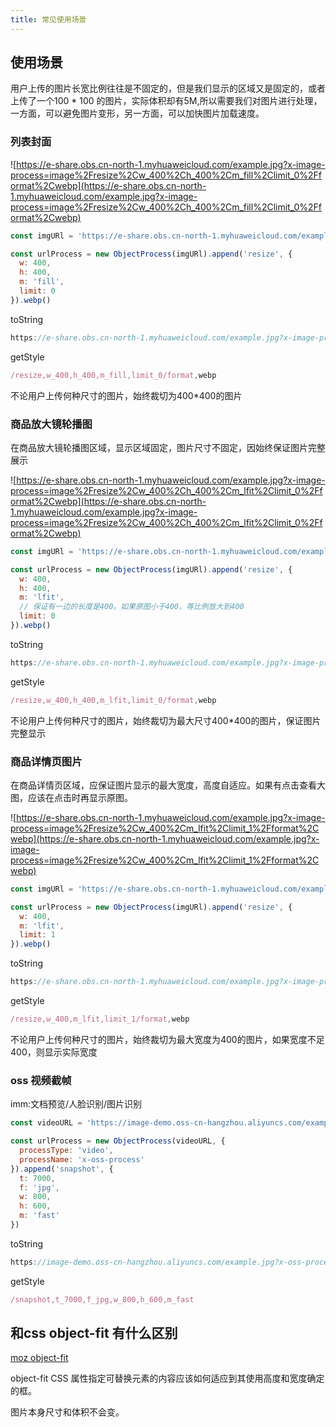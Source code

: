 ```yaml
---
title: 常见使用场景
---
```



## 使用场景

用户上传的图片长宽比例往往是不固定的，但是我们显示的区域又是固定的，或者上传了一个100 * 100 的图片，实际体积却有5M,所以需要我们对图片进行处理，一方面，可以避免图片变形，另一方面，可以加快图片加载速度。

### 列表封面

![https://e-share.obs.cn-north-1.myhuaweicloud.com/example.jpg?x-image-process=image%2Fresize%2Cw_400%2Ch_400%2Cm_fill%2Climit_0%2Fformat%2Cwebp](https://e-share.obs.cn-north-1.myhuaweicloud.com/example.jpg?x-image-process=image%2Fresize%2Cw_400%2Ch_400%2Cm_fill%2Climit_0%2Fformat%2Cwebp)

```` js
const imgURl = 'https://e-share.obs.cn-north-1.myhuaweicloud.com/example.jpg'

const urlProcess = new ObjectProcess(imgURl).append('resize', {
  w: 400,
  h: 400,
  m: 'fill',
  limit: 0
}).webp()
````

toString

```` js
https://e-share.obs.cn-north-1.myhuaweicloud.com/example.jpg?x-image-process=image%2Fresize%2Cw_400%2Ch_400%2Cm_fill%2Climit_0%2Fformat%2Cwebp
````

getStyle

```` js
/resize,w_400,h_400,m_fill,limit_0/format,webp
````

不论用户上传何种尺寸的图片，始终裁切为400*400的图片

### 商品放大镜轮播图

在商品放大镜轮播图区域，显示区域固定，图片尺寸不固定，因始终保证图片完整展示

![https://e-share.obs.cn-north-1.myhuaweicloud.com/example.jpg?x-image-process=image%2Fresize%2Cw_400%2Ch_400%2Cm_lfit%2Climit_0%2Fformat%2Cwebp](https://e-share.obs.cn-north-1.myhuaweicloud.com/example.jpg?x-image-process=image%2Fresize%2Cw_400%2Ch_400%2Cm_lfit%2Climit_0%2Fformat%2Cwebp)

```` js
const imgURl = 'https://e-share.obs.cn-north-1.myhuaweicloud.com/example.jpg'

const urlProcess = new ObjectProcess(imgURl).append('resize', {
  w: 400,
  h: 400,
  m: 'lfit',
  // 保证有一边的长度是400。如果原图小于400，等比例放大到400
  limit: 0
}).webp()
````

toString

```` js
https://e-share.obs.cn-north-1.myhuaweicloud.com/example.jpg?x-image-process=image%2Fresize%2Cw_400%2Ch_400%2Cm_lfit%2Climit_0%2Fformat%2Cwebp
````

getStyle

```` js
/resize,w_400,h_400,m_lfit,limit_0/format,webp
````

不论用户上传何种尺寸的图片，始终裁切为最大尺寸400*400的图片，保证图片完整显示

### 商品详情页图片

在商品详情页区域，应保证图片显示的最大宽度，高度自适应。如果有点击查看大图，应该在点击时再显示原图。

![https://e-share.obs.cn-north-1.myhuaweicloud.com/example.jpg?x-image-process=image%2Fresize%2Cw_400%2Cm_lfit%2Climit_1%2Fformat%2Cwebp](https://e-share.obs.cn-north-1.myhuaweicloud.com/example.jpg?x-image-process=image%2Fresize%2Cw_400%2Cm_lfit%2Climit_1%2Fformat%2Cwebp)

```` js
const imgURl = 'https://e-share.obs.cn-north-1.myhuaweicloud.com/example.jpg'

const urlProcess = new ObjectProcess(imgURl).append('resize', {
  w: 400,
  m: 'lfit',
  limit: 1
}).webp()
````

toString

```` js
https://e-share.obs.cn-north-1.myhuaweicloud.com/example.jpg?x-image-process=image%2Fresize%2Cw_400%2Cm_lfit%2Climit_1%2Fformat%2Cwebp
````

getStyle

```` js
/resize,w_400,m_lfit,limit_1/format,webp
````

不论用户上传何种尺寸的图片，始终裁切为最大宽度为400的图片，如果宽度不足400，则显示实际宽度


### oss 视频截帧
imm:文档预览/人脸识别/图片识别

```` js
const videoURL = 'https://image-demo.oss-cn-hangzhou.aliyuncs.com/example.jpg'

const urlProcess = new ObjectProcess(videoURL, {
  processType: 'video',
  processName: 'x-oss-process'
}).append('snapshot', {
  t: 7000,
  f: 'jpg',
  w: 800,
  h: 600,
  m: 'fast'
})
````

toString

```` js
https://image-demo.oss-cn-hangzhou.aliyuncs.com/example.jpg?x-oss-process=video%2Fsnapshot%2Ct_7000%2Cf_jpg%2Cw_800%2Ch_600%2Cm_fast
````

getStyle

```` js
/snapshot,t_7000,f_jpg,w_800,h_600,m_fast
````


## 和css object-fit 有什么区别

[moz object-fit](https://developer.mozilla.org/zh-CN/docs/Web/CSS/object-fit)



object-fit CSS 属性指定可替换元素的内容应该如何适应到其使用高度和宽度确定的框。



图片本身尺寸和体积不会变。
